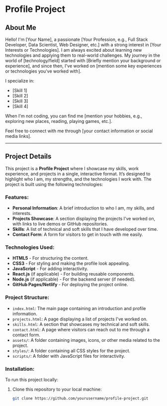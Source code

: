 # Profile Project

## About Me

Hello! I'm [Your Name], a passionate [Your Profession, e.g., Full Stack Developer, Data Scientist, Web Designer, etc.] with a strong interest in [Your Interests or Technologies]. I am always excited about learning new technologies and applying them to real-world challenges. My journey in the world of [technology/field] started with [Briefly mention your background or experience], and since then, I've worked on [mention some key experiences or technologies you've worked with].

I specialize in:
- [Skill 1]
- [Skill 2]
- [Skill 3]
- [Skill 4]

When I'm not coding, you can find me [mention your hobbies, e.g., exploring new places, reading, playing games, etc.].

Feel free to connect with me through [your contact information or social media links].

---

## Project Details

This project is a **Profile Project** where I showcase my skills, work experience, and projects in a single, interactive format. It’s designed to highlight who I am, my strengths, and the technologies I work with. The project is built using the following technologies:

### Features:
- **Personal Information**: A brief introduction to who I am, my skills, and interests.
- **Projects Showcase**: A section displaying the projects I've worked on, with links to live demos or GitHub repositories.
- **Skills**: A list of technical and soft skills that I have developed over time.
- **Contact Form**: A form for visitors to get in touch with me easily.



### Technologies Used:
- **HTML5** - For structuring the content.
- **CSS3** - For styling and making the profile look appealing.
- **JavaScript** - For adding interactivity.
- **React.js** (if applicable) - For building reusable components.
- **Node.js** (if applicable) - For the backend server (if needed).
- **GitHub Pages/Netlify** - For deploying the project online.

### Project Structure:
- `index.html`: The main page containing an introduction and profile information.
- `projects.html`: A page displaying a list of projects I've worked on.
- `skills.html`: A section that showcases my technical and soft skills.
- `contact.html`: A page where visitors can reach out to me through a contact form.
- `assets/`: A folder containing images, icons, or other media related to the project.
- `styles/`: A folder containing all CSS styles for the project.
- `scripts/`: A folder with JavaScript files for interactivity.

### Installation:
To run this project locally:
1. Clone this repository to your local machine:
   ```bash
   git clone https://github.com/yourusername/profile-project.git
